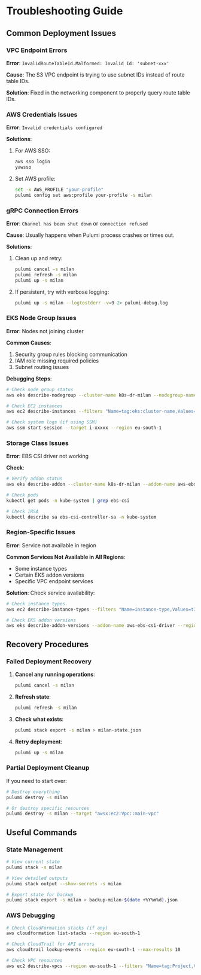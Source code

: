 # Troubleshooting Guide

## Common Deployment Issues

### VPC Endpoint Errors

**Error**: `InvalidRouteTableId.Malformed: Invalid Id: 'subnet-xxx'`

**Cause**: The S3 VPC endpoint is trying to use subnet IDs instead of route table IDs.

**Solution**: Fixed in the networking component to properly query route table IDs.

### AWS Credentials Issues

**Error**: `Invalid credentials configured`

**Solutions**:
1. For AWS SSO:
   ```bash
   aws sso login
   yawsso
   ```

2. Set AWS profile:
   ```bash
   set -x AWS_PROFILE "your-profile"
   pulumi config set aws:profile your-profile -s milan
   ```

### gRPC Connection Errors

**Error**: `Channel has been shut down` or `connection refused`

**Cause**: Usually happens when Pulumi process crashes or times out.

**Solutions**:
1. Clean up and retry:
   ```bash
   pulumi cancel -s milan
   pulumi refresh -s milan
   pulumi up -s milan
   ```

2. If persistent, try with verbose logging:
   ```bash
   pulumi up -s milan --logtostderr -v=9 2> pulumi-debug.log
   ```

### EKS Node Group Issues

**Error**: Nodes not joining cluster

**Common Causes**:
1. Security group rules blocking communication
2. IAM role missing required policies
3. Subnet routing issues

**Debugging Steps**:
```bash
# Check node group status
aws eks describe-nodegroup --cluster-name k8s-dr-milan --nodegroup-name k8s-dr-milan-nodes --region eu-south-1

# Check EC2 instances
aws ec2 describe-instances --filters "Name=tag:eks:cluster-name,Values=k8s-dr-milan" --region eu-south-1

# Check system logs (if using SSM)
aws ssm start-session --target i-xxxxx --region eu-south-1
```

### Storage Class Issues

**Error**: EBS CSI driver not working

**Check**:
```bash
# Verify addon status
aws eks describe-addon --cluster-name k8s-dr-milan --addon-name aws-ebs-csi-driver --region eu-south-1

# Check pods
kubectl get pods -n kube-system | grep ebs-csi

# Check IRSA
kubectl describe sa ebs-csi-controller-sa -n kube-system
```

### Region-Specific Issues

**Error**: Service not available in region

**Common Services Not Available in All Regions**:
- Some instance types
- Certain EKS addon versions
- Specific VPC endpoint services

**Solution**: Check service availability:
```bash
# Check instance types
aws ec2 describe-instance-types --filters "Name=instance-type,Values=t3.large" --region eu-south-1

# Check EKS addon versions
aws eks describe-addon-versions --addon-name aws-ebs-csi-driver --region eu-south-1
```

## Recovery Procedures

### Failed Deployment Recovery

1. **Cancel any running operations**:
   ```bash
   pulumi cancel -s milan
   ```

2. **Refresh state**:
   ```bash
   pulumi refresh -s milan
   ```

3. **Check what exists**:
   ```bash
   pulumi stack export -s milan > milan-state.json
   ```

4. **Retry deployment**:
   ```bash
   pulumi up -s milan
   ```

### Partial Deployment Cleanup

If you need to start over:

```bash
# Destroy everything
pulumi destroy -s milan

# Or destroy specific resources
pulumi destroy -s milan --target "awsx:ec2:Vpc::main-vpc"
```

## Useful Commands

### State Management
```bash
# View current state
pulumi stack -s milan

# View detailed outputs
pulumi stack output --show-secrets -s milan

# Export state for backup
pulumi stack export -s milan > backup-milan-$(date +%Y%m%d).json
```

### AWS Debugging
```bash
# Check CloudFormation stacks (if any)
aws cloudformation list-stacks --region eu-south-1

# Check CloudTrail for API errors
aws cloudtrail lookup-events --region eu-south-1 --max-results 10

# Check VPC resources
aws ec2 describe-vpcs --region eu-south-1 --filters "Name=tag:Project,Values=k8s-multi-region-dr"
``` 